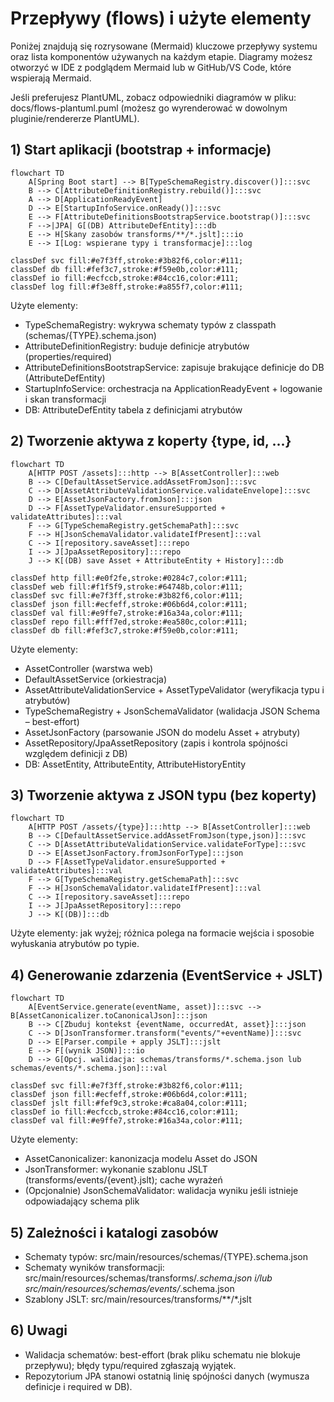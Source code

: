 # Przepływy (flows) i użyte elementy

Poniżej znajdują się rozrysowane (Mermaid) kluczowe przepływy systemu oraz lista komponentów używanych na każdym etapie. Diagramy możesz otworzyć w IDE z podglądem Mermaid lub w GitHub/VS Code, które wspierają Mermaid.

Jeśli preferujesz PlantUML, zobacz odpowiedniki diagramów w pliku: docs/flows-plantuml.puml (możesz go wyrenderować w dowolnym pluginie/rendererze PlantUML).

## 1) Start aplikacji (bootstrap + informacje)

```mermaid
flowchart TD
    A[Spring Boot start] --> B[TypeSchemaRegistry.discover()]:::svc
    B --> C[AttributeDefinitionRegistry.rebuild()]:::svc
    A --> D[ApplicationReadyEvent]
    D --> E[StartupInfoService.onReady()]:::svc
    E --> F[AttributeDefinitionsBootstrapService.bootstrap()]:::svc
    F -->|JPA| G[(DB) AttributeDefEntity]:::db
    E --> H[Skany zasobów transforms/**/*.jslt]:::io
    E --> I[Log: wspierane typy i transformacje]:::log

classDef svc fill:#e7f3ff,stroke:#3b82f6,color:#111;
classDef db fill:#fef3c7,stroke:#f59e0b,color:#111;
classDef io fill:#ecfccb,stroke:#84cc16,color:#111;
classDef log fill:#f3e8ff,stroke:#a855f7,color:#111;
```

Użyte elementy:
- TypeSchemaRegistry: wykrywa schematy typów z classpath (schemas/{TYPE}.schema.json)
- AttributeDefinitionRegistry: buduje definicje atrybutów (properties/required)
- AttributeDefinitionsBootstrapService: zapisuje brakujące definicje do DB (AttributeDefEntity)
- StartupInfoService: orchestracja na ApplicationReadyEvent + logowanie i skan transformacji
- DB: AttributeDefEntity tabela z definicjami atrybutów

## 2) Tworzenie aktywa z koperty {type, id, ...}

```mermaid
flowchart TD
    A[HTTP POST /assets]:::http --> B[AssetController]:::web
    B --> C[DefaultAssetService.addAssetFromJson]:::svc
    C --> D[AssetAttributeValidationService.validateEnvelope]:::svc
    D --> E[AssetJsonFactory.fromJson]:::json
    D --> F[AssetTypeValidator.ensureSupported + validateAttributes]:::val
    F --> G[TypeSchemaRegistry.getSchemaPath]:::svc
    F --> H[JsonSchemaValidator.validateIfPresent]:::val
    C --> I[repository.saveAsset]:::repo
    I --> J[JpaAssetRepository]:::repo
    J --> K[(DB) save Asset + AttributeEntity + History]:::db

classDef http fill:#e0f2fe,stroke:#0284c7,color:#111;
classDef web fill:#f1f5f9,stroke:#64748b,color:#111;
classDef svc fill:#e7f3ff,stroke:#3b82f6,color:#111;
classDef json fill:#ecfeff,stroke:#06b6d4,color:#111;
classDef val fill:#e9ffe7,stroke:#16a34a,color:#111;
classDef repo fill:#fff7ed,stroke:#ea580c,color:#111;
classDef db fill:#fef3c7,stroke:#f59e0b,color:#111;
```

Użyte elementy:
- AssetController (warstwa web)
- DefaultAssetService (orkiestracja)
- AssetAttributeValidationService + AssetTypeValidator (weryfikacja typu i atrybutów)
- TypeSchemaRegistry + JsonSchemaValidator (walidacja JSON Schema – best-effort)
- AssetJsonFactory (parsowanie JSON do modelu Asset + atrybuty)
- AssetRepository/JpaAssetRepository (zapis i kontrola spójności względem definicji z DB)
- DB: AssetEntity, AttributeEntity, AttributeHistoryEntity

## 3) Tworzenie aktywa z JSON typu (bez koperty)

```mermaid
flowchart TD
    A[HTTP POST /assets/{type}]:::http --> B[AssetController]:::web
    B --> C[DefaultAssetService.addAssetFromJson(type,json)]:::svc
    C --> D[AssetAttributeValidationService.validateForType]:::svc
    D --> E[AssetJsonFactory.fromJsonForType]:::json
    D --> F[AssetTypeValidator.ensureSupported + validateAttributes]:::val
    F --> G[TypeSchemaRegistry.getSchemaPath]:::svc
    F --> H[JsonSchemaValidator.validateIfPresent]:::val
    C --> I[repository.saveAsset]:::repo
    I --> J[JpaAssetRepository]:::repo
    J --> K[(DB)]:::db
```

Użyte elementy: jak wyżej; różnica polega na formacie wejścia i sposobie wyłuskania atrybutów po typie.

## 4) Generowanie zdarzenia (EventService + JSLT)

```mermaid
flowchart TD
    A[EventService.generate(eventName, asset)]:::svc --> B[AssetCanonicalizer.toCanonicalJson]:::json
    B --> C[Zbuduj kontekst {eventName, occurredAt, asset}]:::json
    C --> D[JsonTransformer.transform("events/"+eventName)]:::svc
    D --> E[Parser.compile + apply JSLT]:::jslt
    E --> F[(wynik JSON)]:::io
    D --> G[Opcj. walidacja: schemas/transforms/*.schema.json lub schemas/events/*.schema.json]:::val

classDef svc fill:#e7f3ff,stroke:#3b82f6,color:#111;
classDef json fill:#ecfeff,stroke:#06b6d4,color:#111;
classDef jslt fill:#fef9c3,stroke:#ca8a04,color:#111;
classDef io fill:#ecfccb,stroke:#84cc16,color:#111;
classDef val fill:#e9ffe7,stroke:#16a34a,color:#111;
```

Użyte elementy:
- AssetCanonicalizer: kanonizacja modelu Asset do JSON
- JsonTransformer: wykonanie szablonu JSLT (transforms/events/{event}.jslt); cache wyrażeń
- (Opcjonalnie) JsonSchemaValidator: walidacja wyniku jeśli istnieje odpowiadający schema plik

## 5) Zależności i katalogi zasobów
- Schematy typów: src/main/resources/schemas/{TYPE}.schema.json
- Schematy wyników transformacji: src/main/resources/schemas/transforms/*.schema.json i/lub src/main/resources/schemas/events/*.schema.json
- Szablony JSLT: src/main/resources/transforms/**/*.jslt

## 6) Uwagi
- Walidacja schematów: best-effort (brak pliku schematu nie blokuje przepływu); błędy typu/required zgłaszają wyjątek.
- Repozytorium JPA stanowi ostatnią linię spójności danych (wymusza definicje i required w DB).

